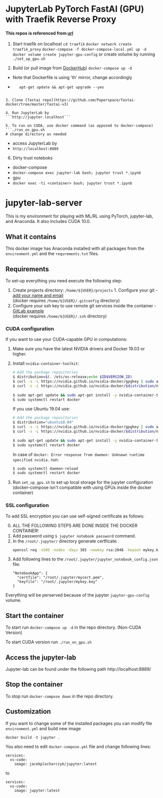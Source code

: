# JupyterLab PyTorch FastAI (GPU) with Traefik Reverse Proxy
#### This repos is referenced from [url](https://github.com/jacekplocharczyk/jupyter-lab-server)

1. Start traefik on localhost
```cd traefik```
```docker network create traefik_proxy```
```docker-compose -f docker-compose-local.yml up -d```
```docker volume create jupyter-gpu-config```
or create volume by running
```./set_up_gpu.sh```

2. Build (or pull image from [DockerHub](https://hub.docker.com/r/ppsmart/jupyterlab-torch-fastai))
```docker-compose up -d```
- Note that Dockerfile is using 'th' mirror, change accordingly
- ``` RUN sed --in-place --regexp-extended "s/(\/\/)(archive\.ubuntu)/\1th.\2/" /etc/apt/sources.list && \
     apt-get update && apt-get upgrade --yes
```

3. Clone [fastai repo](https://github.com/Paperspace/fastai-docker/tree/master/fastai-v3)

4. Run JupyterLab by
```http://jupyter.localhost```

5. To run on CUDA, use docker command (as opposed to docker-compose)
```./run_on_gpu.sh
# change directory as needed
```
- access JupyterLab by
- ```http://localhost:8889```

6. Dirty trust noteboks
- docker-compose
- ```docker-compose exec jupyter-lab bash; jupyter trust *.ipynb```
- gpu
- ```docker exec -ti <container> bash; jupyter trust *.ipynb```

# jupyter-lab-server
This is my environment for playing with ML/RL using PyTorch, jupyter-lab, and Anaconda.
It also includes CUDA 10.0.

## What it contains
This docker image has Anaconda installed with all packages from the `environment.yml` 
and the `requrements.txt` files. 

## Requirements
To set-up everything you need execute the following step:  
1. Create projects directory: `/home/${USER}/projects` 1. Configure your git - [add your name and email](https://git-scm.com/book/en/v2/Getting-Started-First-Time-Git-Setup)  
   (docker requires `/home/${USER}/.gitconfig` directory)
1. Configure your ssh key to use remote git services inside the container - [GitLab example](https://docs.gitlab.com/ee/ssh/)  
   (docker requires `/home/${USER}/.ssh` directory)

### CUDA configuration
If you want to use your CUDA-capable GPU in computations:
1. Make sure you have the latest NVIDIA drivers and Docker 19.03 or higher.
2. Install `nvidia-container-toolkit`:
    ```bash
    # Add the package repositories
    $ distribution=$(. /etc/os-release;echo $ID$VERSION_ID)
    $ curl -s -L https://nvidia.github.io/nvidia-docker/gpgkey | sudo apt-key add -
    $ curl -s -L https://nvidia.github.io/nvidia-docker/$distribution/nvidia-docker.list | sudo tee /etc/apt/sources.list.d/nvidia-docker.list
  
    $ sudo apt-get update && sudo apt-get install -y nvidia-container-toolkit
    $ sudo systemctl restart docker
    ```
    If you use Ubuntu 19.04 use:
    ```bash
    # Add the package repositories
    $ distribution="ubuntu18.04"
    $ curl -s -L https://nvidia.github.io/nvidia-docker/gpgkey | sudo apt-key add -
    $ curl -s -L https://nvidia.github.io/nvidia-docker/$distribution/nvidia-docker.list | sudo tee /etc/apt/sources.list.d/nvidia-docker.list
  
    $ sudo apt-get update && sudo apt-get install -y nvidia-container-toolkit
    $ sudo systemctl restart docker   
    ```

    In case of `docker: Error response from daemon: Unknown runtime specified nvidia.` run:
    ```bash
    $ sudo systemctl daemon-reload
    $ sudo systemctl restart docker
    ```


2. Run `set_up_gpu.sh` to set up local storage for the jupyter configuration  
   (docker-compose isn't compatible with using GPUs inside the docker container)


### SSL configuration
To add SSL encryption you can use self-signed certificate as follows:

0. ALL THE FOLLOWING STEPS ARE DONE INSIDE THE DOCKER CONTAINER!
1. Add password using `$ jupyter notebook password` command.
2. In the `/root/.jupyter/` directory generate certficate:
   ```bash
   openssl req -x509 -nodes -days 365 -newkey rsa:2048 -keyout mykey.key -out mycert.pem
   ```
3. Add following lines to the `/root/.jupyter/jupyter_notebook_config.json` file:
   ```
   "NotebookApp": {
     "certfile": "/root/.jupyter/mycert.pem",
     "keyfile": "/root/.jupyter/mykey.key"
   }
   ```

Everything will be perserved because of the jupyter `jupyter-gpu-config` volume.

## Start the container
To start run `docker-compose up -d` in the repo directory. (Non-CUDA Version)  

To start CUDA version run `./run_on_gpu.sh`

## Access the jupyter-lab
Jupyter-lab can be found under the following path http://localhost:8889/

## Stop the container
To stop run `docker-compose down` in the repo directory.

## Customization
If you want to change some of the installed packages you can modify file `environment.yml` and build new image  
```
docker build -t jupyter .
```

You also need to edit `docker-compose.yml` file and change following lines:
```
services:
  vs-code:
    image: jacekplocharczyk/jupyter:latest
```
to
```
services:
  vs-code:
    image: jupyter:latest
```
